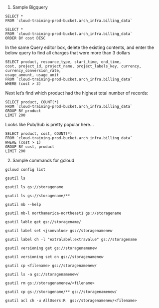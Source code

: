 1. Sample Bigquery
```
SELECT *  
FROM `cloud-training-prod-bucket.arch_infra.billing_data`

```

```
SELECT *  
FROM `cloud-training-prod-bucket.arch_infra.billing_data`
ORDER BY cost DESC
```

In the same Query editor box, delete the existing contents, and enter the below query to find all charges that were more than 3 dollars
```
SELECT product, resource_type, start_time, end_time,  
cost, project_id, project_name, project_labels_key, currency, currency_conversion_rate,
usage_amount, usage_unit
FROM `cloud-training-prod-bucket.arch_infra.billing_data`
WHERE (cost > 3)

```

Next let’s find which product had the highest total number of records:
```
SELECT product, COUNT(*)
FROM `cloud-training-prod-bucket.arch_infra.billing_data`
GROUP BY product
LIMIT 200
```

Looks like Pub/Sub is pretty popular here...

```
SELECT product, cost, COUNT(*)
FROM `cloud-training-prod-bucket.arch_infra.billing_data`
WHERE (cost > 1)
GROUP BY cost, product
LIMIT 200
```

2. Sample commands for gcloud

```
gcloud config list

gsutil ls

gsutil ls gs://storagename

gsutil ls gs://storagename/**

gsutil mb --help

gsutil mb-l northamerica-northeast1 gs://storagename

gsutil lable get gs://storagename/

gsutil label set <jsonvalue> gs://storagenamenew

gsutil label ch -l "extralabel:extravalue" gs://storagename

gsutil versioning get gs://storagenamenew

gsutil versioning set on gs://storagenamenew

gsutil cp <filename> gs://storagenamenew/

gsutil ls -a gs://storagenamenew/

gsutil rm gs://storagenamenew/<filename>

gsutil cp gs://storagename/** gs://storagenamenew/

gsutil acl ch -u AllUsers:R  gs://storagenamenew/<filename>

```
